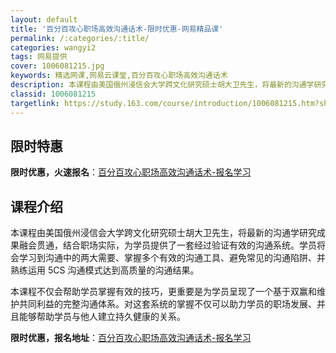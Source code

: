 ```yaml
---
layout: default
title: '百分百攻心职场高效沟通话术-限时优惠-网易精品课'
permalink: /:categories/:title/
categories: wangyi2
tags: 网易提供
cover: 1006081215.jpg
keywords: 精选网课,网易云课堂,百分百攻心职场高效沟通话术
description: 本课程由美国俄州浸信会大学跨文化研究硕士胡大卫先生，将最新的沟通学研究成果融会贯通，结合职场实际，为学员提供了一套经过验
classid: 1006081215
targetlink: https://study.163.com/course/introduction/1006081215.htm?share=1&shareId=1025206652&utm_campaign=share&utm_medium=iphoneShare&utm_source=&utm_u=1025206652
---
```


## 限时特惠

**限时优惠，火速报名**：[百分百攻心职场高效沟通话术-报名学习](https://study.163.com/course/introduction/1006081215.htm?share=1&shareId=1025206652&utm_campaign=share&utm_medium=iphoneShare&utm_source=&utm_u=1025206652)

## 课程介绍

本课程由美国俄州浸信会大学跨文化研究硕士胡大卫先生，将最新的沟通学研究成果融会贯通，结合职场实际，为学员提供了一套经过验证有效的沟通系统。学员将会学习到沟通中的两大需要、掌握多个有效的沟通工具、避免常见的沟通陷阱、并熟练运用 5CS 沟通模式达到高质量的沟通结果。

本课程不仅会帮助学员掌握有效的技巧，更重要是为学员呈现了一个基于双赢和维护共同利益的完整沟通体系。对这套系统的掌握不仅可以助力学员的职场发展、并且能够帮助学员与他人建立持久健康的关系。

**限时优惠，报名地址**：[百分百攻心职场高效沟通话术-报名学习](https://study.163.com/course/introduction/1006081215.htm?share=1&shareId=1025206652&utm_campaign=share&utm_medium=iphoneShare&utm_source=&utm_u=1025206652)

